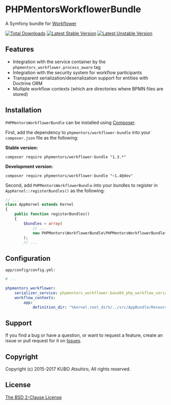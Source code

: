 # PHPMentorsWorkflowerBundle

A Symfony bundle for [Workflower](https://github.com/phpmentors-jp/workflower)

[![Total Downloads](https://poser.pugx.org/phpmentors/workflower-bundle/downloads)](https://packagist.org/packages/phpmentors/workflower-bundle)
[![Latest Stable Version](https://poser.pugx.org/phpmentors/workflower-bundle/v/stable)](https://packagist.org/packages/phpmentors/workflower-bundle)
[![Latest Unstable Version](https://poser.pugx.org/phpmentors/workflower-bundle/v/unstable)](https://packagist.org/packages/phpmentors/workflower-bundle)

## Features

* Integration with the service container by the `phpmentors_workflower.process_aware` tag
* Integration with the security system for workflow participants
* Transparent serialization/deserialization support for entities with Doctrine ORM
* Multiple workflow contexts (which are directories where BPMN files are stored)

## Installation

`PHPMentorsWorkflowerBundle` can be installed using [Composer](http://getcomposer.org/).

First, add the dependency to `phpmentors/workflower-bundle` into your `composer.json` file as the following:

**Stable version:**

```
composer require phpmentors/workflower-bundle "1.3.*"
```

**Development version:**

```
composer require phpmentors/workflower-bundle "~1.4@dev"
```

Second, add `PHPMentorsWorkflowerBundle` into your bundles to register in `AppKernel::registerBundles()` as the following:

```php
// ...
class AppKernel extends Kernel
{
    public function registerBundles()
    {
        $bundles = array(
            // ...
            new PHPMentors\WorkflowerBundle\PHPMentorsWorkflowerBundle(),
        );
        // ...
```

## Configuration

`app/config/config.yml:`

```yaml
# ...

phpmentors_workflower:
    serializer_service: phpmentors_workflower.base64_php_workflow_serializer # Defaults to `phpmentors_workflower.php_workflow_serializer`
    workflow_contexts:
        app:
            definition_dir: "%kernel.root_dir%/../src/AppBundle/Resources/config/workflower" # A directory where BPMN files for the `app` context are stored
```

## Support

If you find a bug or have a question, or want to request a feature, create an issue or pull request for it on [Issues](https://github.com/phpmentors-jp/workflower-bundle/issues).

## Copyright

Copyright (c) 2015-2017 KUBO Atsuhiro, All rights reserved.

## License

[The BSD 2-Clause License](http://opensource.org/licenses/BSD-2-Clause)
